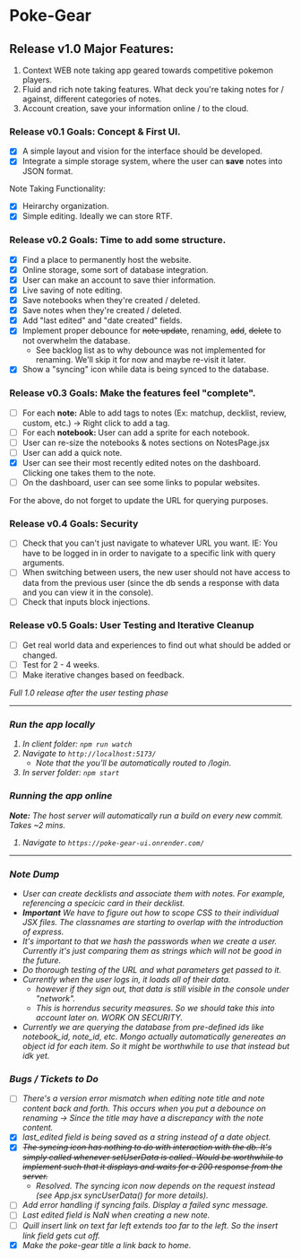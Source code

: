 # Poke-Gear
## Release v1.0 Major Features:
1. Context WEB note taking app geared towards competitive pokemon players.
2. Fluid and rich note taking features. What deck you're taking notes for / against, different categories of notes.
3. Account creation, save your information online / to the cloud.

### Release v0.1 Goals: Concept & First UI.
- [X] A simple layout and vision for the interface should be developed.
- [X] Integrate a simple storage system, where the user can **save** notes into JSON format.

Note Taking Functionality:
- [X] Heirarchy organization.
- [X] Simple editing. Ideally we can store RTF.

### Release v0.2 Goals: Time to add some structure.
- [X] Find a place to permanently host the website.
- [X] Online storage, some sort of database integration.
- [X] User can make an account to save thier information.
- [X] Live saving of note editing.
- [X] Save notebooks when they're created / deleted.
- [X] Save notes when they're created / deleted.
- [X] Add "last edited" and "date created" fields.
- [X] Implement proper debounce for <del>note update</del>, renaming, <del>add</del>, <del>delete</del> to not overwhelm the database.
    - See backlog list as to why debounce was not implemented for renaming. We'll skip it for now and maybe re-visit it later.
- [X] Show a "syncing" icon while data is being synced to the database.

### Release v0.3 Goals: Make the features feel "complete".
- [ ] For each <strong> note:</strong> Able to add tags to notes (Ex: matchup, decklist, review, custom, etc.) -> Right click to add a tag.
- [ ] For each <strong> notebook: </strong> User can add a sprite for each notebook.
- [ ] User can re-size the notebooks & notes sections on NotesPage.jsx
- [ ] User can add a quick note.
- [X] User can see their most recently edited notes on the dashboard. Clicking one takes them to the note.
- [ ] On the dashboard, user can see some links to popular websites.

For the above, do not forget to update the URL for querying purposes.

### Release v0.4 Goals: Security
- [ ] Check that you can't just navigate to whatever URL you want. IE: You have to be logged in in order to navigate to a specific link with query arguments.
- [ ] When switching between users, the new user should not have access to data from the previous user (since the db sends a response with data and you can view it in the console).
- [ ] Check that inputs block injections.

### Release v0.5 Goals: User Testing and Iterative Cleanup
- [ ] Get real world data and experiences to find out what should be added or changed.
- [ ] Test for 2 - 4 weeks.
- [ ] Make iterative changes based on feedback.

<i>Full 1.0 release after the user testing phase<i/>

---

### Run the app locally
1. In client folder: ```npm run watch```
2. Navigate to ```http://localhost:5173/```
    - Note that the you'll be automatically routed to /login.
3. In server folder: ```npm start```


### Running the app online
**Note:** The host server will automatically run a build on every new commit. Takes ~2 mins.
1. Navigate to ```https://poke-gear-ui.onrender.com/```

---

### Note Dump
- User can create decklists and associate them with notes. For example, referencing a specicic card in their decklist.
- **Important** We have to figure out how to scope CSS to their individual JSX files. The classnames are starting to overlap with the introduction of express.
- It's important to that we hash the passwords when we create a user. Currently it's just comparing them as strings which will not be good in the future.
- Do thorough testing of the URL and what parameters get passed to it.
- Currently when the user logs in, it loads all of their data.
    - however if they sign out, that data is still visible in the console under "network".
    - This is horrendus security measures. So we should take this into account later on. WORK ON SECURITY.
- Currently we are querying the database from pre-defined ids like notebook_id, note_id, etc. Mongo actually automatically genereates an object id for each item. So it might be worthwhile to use that instead but idk yet.

### Bugs / Tickets to Do
- [ ] There's a version error mismatch when editing note title and note content back and forth. This occurs when you put a debounce on renaming -> Since the title may have a discrepancy with the note content.
- [X] last_edited field is being saved as a string instead of a date object.
- [X] <del>The syncing icon has nothing to do with interaction with the db. It's simply called whenever setUserData is called. Would be worthwhile to implement such that it displays and waits for a 200 response from the server.</del>
    - Resolved. The syncing icon now depends on the request instead (see App.jsx syncUserData() for more details).
- [ ] Add error handling if syncing fails. Display a failed sync message.
- [ ] Last edited field is NaN when creating a new note.
- [ ] Quill insert link on text far left extends too far to the left. So the insert link field gets cut off.
- [X] Make the poke-gear title a link back to home.